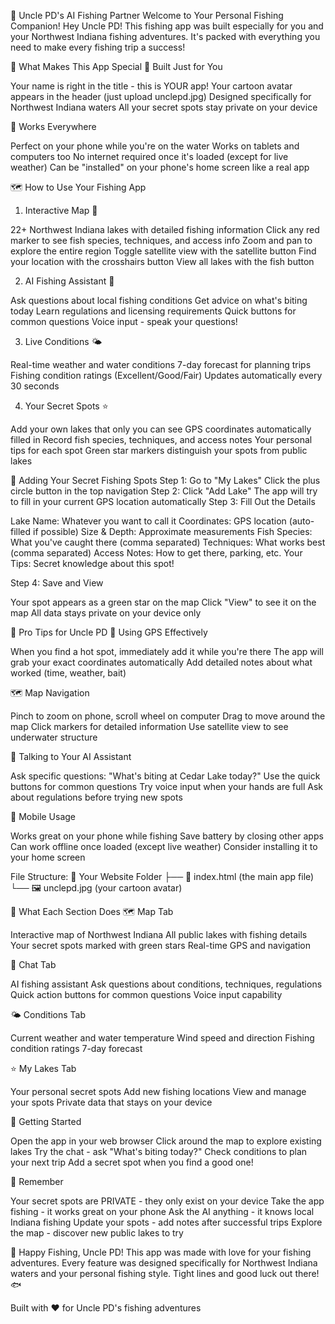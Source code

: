 🎣 Uncle PD's AI Fishing Partner
Welcome to Your Personal Fishing Companion!
Hey Uncle PD! This fishing app was built especially for you and your Northwest Indiana fishing adventures. It's packed with everything you need to make every fishing trip a success!

🌟 What Makes This App Special
🎯 Built Just for You

Your name is right in the title - this is YOUR app!
Your cartoon avatar appears in the header (just upload unclepd.jpg)
Designed specifically for Northwest Indiana waters
All your secret spots stay private on your device

📱 Works Everywhere

Perfect on your phone while you're on the water
Works on tablets and computers too
No internet required once it's loaded (except for live weather)
Can be "installed" on your phone's home screen like a real app


🗺️ How to Use Your Fishing App
1. Interactive Map 📍

22+ Northwest Indiana lakes with detailed fishing information
Click any red marker to see fish species, techniques, and access info
Zoom and pan to explore the entire region
Toggle satellite view with the satellite button
Find your location with the crosshairs button
View all lakes with the fish button

2. AI Fishing Assistant 🤖

Ask questions about local fishing conditions
Get advice on what's biting today
Learn regulations and licensing requirements
Quick buttons for common questions
Voice input - speak your questions!

3. Live Conditions 🌤️

Real-time weather and water conditions
7-day forecast for planning trips
Fishing condition ratings (Excellent/Good/Fair)
Updates automatically every 30 seconds

4. Your Secret Spots ⭐

Add your own lakes that only you can see
GPS coordinates automatically filled in
Record fish species, techniques, and access notes
Your personal tips for each spot
Green star markers distinguish your spots from public lakes


🎣 Adding Your Secret Fishing Spots
Step 1: Go to "My Lakes"
Click the plus circle button in the top navigation
Step 2: Click "Add Lake"
The app will try to fill in your current GPS location automatically
Step 3: Fill Out the Details

Lake Name: Whatever you want to call it
Coordinates: GPS location (auto-filled if possible)
Size & Depth: Approximate measurements
Fish Species: What you've caught there (comma separated)
Techniques: What works best (comma separated)
Access Notes: How to get there, parking, etc.
Your Tips: Secret knowledge about this spot!

Step 4: Save and View

Your spot appears as a green star on the map
Click "View" to see it on the map
All data stays private on your device only


🎯 Pro Tips for Uncle PD
📍 Using GPS Effectively

When you find a hot spot, immediately add it while you're there
The app will grab your exact coordinates automatically
Add detailed notes about what worked (time, weather, bait)

🗺️ Map Navigation

Pinch to zoom on phone, scroll wheel on computer
Drag to move around the map
Click markers for detailed information
Use satellite view to see underwater structure

💬 Talking to Your AI Assistant

Ask specific questions: "What's biting at Cedar Lake today?"
Use the quick buttons for common questions
Try voice input when your hands are full
Ask about regulations before trying new spots

📱 Mobile Usage

Works great on your phone while fishing
Save battery by closing other apps
Can work offline once loaded (except live weather)
Consider installing it to your home screen


File Structure:
📁 Your Website Folder
├── 📄 index.html (the main app file)
└── 🖼️ unclepd.jpg (your cartoon avatar)

🎣 What Each Section Does
🗺️ Map Tab

Interactive map of Northwest Indiana
All public lakes with fishing details
Your secret spots marked with green stars
Real-time GPS and navigation

💬 Chat Tab

AI fishing assistant
Ask questions about conditions, techniques, regulations
Quick action buttons for common questions
Voice input capability

🌤️ Conditions Tab

Current weather and water temperature
Wind speed and direction
Fishing condition ratings
7-day forecast

⭐ My Lakes Tab

Your personal secret spots
Add new fishing locations
View and manage your spots
Private data that stays on your device


🚀 Getting Started

Open the app in your web browser
Click around the map to explore existing lakes
Try the chat - ask "What's biting today?"
Check conditions to plan your next trip
Add a secret spot when you find a good one!


🎯 Remember

Your secret spots are PRIVATE - they only exist on your device
Take the app fishing - it works great on your phone
Ask the AI anything - it knows local Indiana fishing
Update your spots - add notes after successful trips
Explore the map - discover new public lakes to try


🎣 Happy Fishing, Uncle PD!
This app was made with love for your fishing adventures. Every feature was designed specifically for Northwest Indiana waters and your personal fishing style.
Tight lines and good luck out there! 🐟

Built with ❤️ for Uncle PD's fishing adventures
